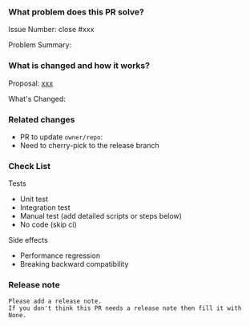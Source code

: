 <!--
Thank you for contributing to nervosnetwork/ckb!

If you haven't already, please read [CONTRIBUTING](https://github.com/nervosnetwork/ckb/blob/develop/CONTRIBUTING.md) document.

If you're unsure about anything, just ask; somebody should be along to answer within a day or two.

PR Title Format:
1. module [, module2, module3]: what's changed
2. *: what's changed
-->

### What problem does this PR solve?

Issue Number: close #xxx <!-- REMOVE this line if no issue to close -->

Problem Summary:

### What is changed and how it works?

Proposal: [xxx](url) <!-- REMOVE this line if not applicable -->

What's Changed:

### Related changes

- PR to update `owner/repo`:
- Need to cherry-pick to the release branch

### Check List <!--REMOVE the items that are not applicable-->

Tests <!-- At least one of them must be included. -->

- Unit test
- Integration test
- Manual test (add detailed scripts or steps below)
- No code (skip ci)

Side effects

- Performance regression
- Breaking backward compatibility

### Release note <!-- bugfixes or new feature need a release note -->

```release-note
Please add a release note.
If you don't think this PR needs a release note then fill it with None.
```
